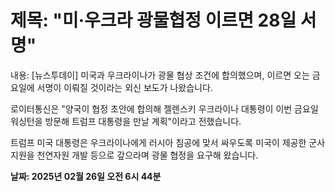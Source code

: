 # **제목: "미·우크라 광물협정 이르면 28일 서명"**

  내용: [뉴스투데이] 미국과 우크라이나가 광물 협상 조건에 합의했으며, 이르면 오는 금요일에 서명이 이뤄질 것이라는 외신 보도가 나왔습니다. 

로이터통신은 "양국이 협정 초안에 합의해 젤렌스키 우크라이나 대통령이 이번 금요일 워싱턴을 방문해 트럼프 대통령을 만날 계획"이라고 전했습니다. 

트럼프 미국 대통령은 우크라이나에게 러시아 침공에 맞서 싸우도록 미국이 제공한 군사 지원을 천연자원 개발 등으로 갚으라며 광물 협정을 요구해 왔습니다.

  **날짜: 2025년 02월 26일 오전 6시 44분**